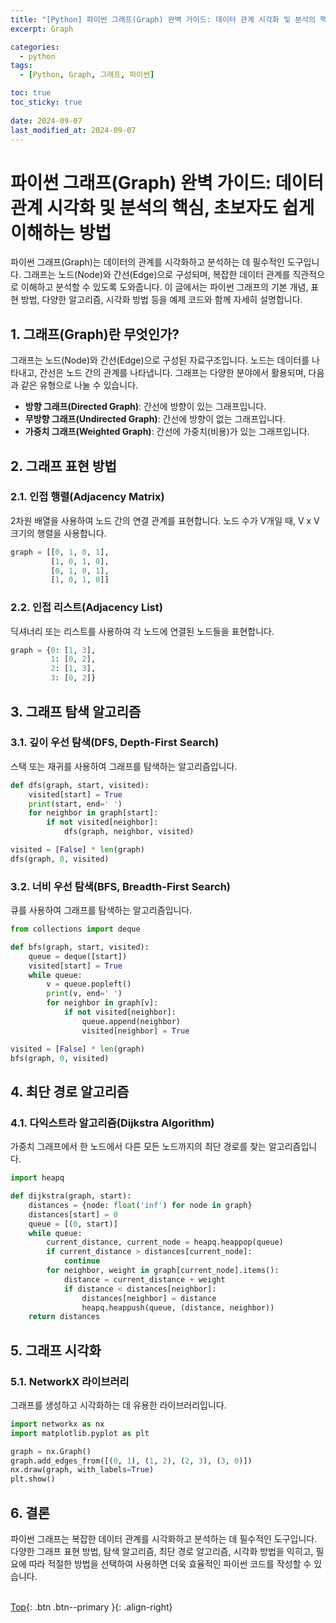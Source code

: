 ```yaml
---
title: "[Python] 파이썬 그래프(Graph) 완벽 가이드: 데이터 관계 시각화 및 분석의 핵심, 초보자도 쉽게 이해하는 방법"
excerpt: Graph

categories:
  - python
tags:
  - [Python, Graph, 그래프, 파이썬]

toc: true
toc_sticky: true
 
date: 2024-09-07
last_modified_at: 2024-09-07
---
```


# 파이썬 그래프(Graph) 완벽 가이드: 데이터 관계 시각화 및 분석의 핵심, 초보자도 쉽게 이해하는 방법

파이썬 그래프(Graph)는 데이터의 관계를 시각화하고 분석하는 데 필수적인 도구입니다. 그래프는 노드(Node)와 간선(Edge)으로 구성되며, 복잡한 데이터 관계를 직관적으로 이해하고 분석할 수 있도록 도와줍니다. 이 글에서는 파이썬 그래프의 기본 개념, 표현 방법, 다양한 알고리즘, 시각화 방법 등을 예제 코드와 함께 자세히 설명합니다.

## 1. 그래프(Graph)란 무엇인가?

그래프는 노드(Node)와 간선(Edge)으로 구성된 자료구조입니다. 노드는 데이터를 나타내고, 간선은 노드 간의 관계를 나타냅니다. 그래프는 다양한 분야에서 활용되며, 다음과 같은 유형으로 나눌 수 있습니다.

* **방향 그래프(Directed Graph)**: 간선에 방향이 있는 그래프입니다.
* **무방향 그래프(Undirected Graph)**: 간선에 방향이 없는 그래프입니다.
* **가중치 그래프(Weighted Graph)**: 간선에 가중치(비용)가 있는 그래프입니다.

## 2. 그래프 표현 방법

### 2.1. 인접 행렬(Adjacency Matrix)

2차원 배열을 사용하여 노드 간의 연결 관계를 표현합니다. 노드 수가 V개일 때, V x V 크기의 행렬을 사용합니다.

```python
graph = [[0, 1, 0, 1],
         [1, 0, 1, 0],
         [0, 1, 0, 1],
         [1, 0, 1, 0]]
```

### 2.2. 인접 리스트(Adjacency List)

딕셔너리 또는 리스트를 사용하여 각 노드에 연결된 노드들을 표현합니다.

```python
graph = {0: [1, 3],
         1: [0, 2],
         2: [1, 3],
         3: [0, 2]}
```

## 3. 그래프 탐색 알고리즘

### 3.1. 깊이 우선 탐색(DFS, Depth-First Search)

스택 또는 재귀를 사용하여 그래프를 탐색하는 알고리즘입니다.

```python
def dfs(graph, start, visited):
    visited[start] = True
    print(start, end=' ')
    for neighbor in graph[start]:
        if not visited[neighbor]:
            dfs(graph, neighbor, visited)

visited = [False] * len(graph)
dfs(graph, 0, visited)
```

### 3.2. 너비 우선 탐색(BFS, Breadth-First Search)

큐를 사용하여 그래프를 탐색하는 알고리즘입니다.

```python
from collections import deque

def bfs(graph, start, visited):
    queue = deque([start])
    visited[start] = True
    while queue:
        v = queue.popleft()
        print(v, end=' ')
        for neighbor in graph[v]:
            if not visited[neighbor]:
                queue.append(neighbor)
                visited[neighbor] = True

visited = [False] * len(graph)
bfs(graph, 0, visited)
```

## 4. 최단 경로 알고리즘

### 4.1. 다익스트라 알고리즘(Dijkstra Algorithm)

가중치 그래프에서 한 노드에서 다른 모든 노드까지의 최단 경로를 찾는 알고리즘입니다.

```python
import heapq

def dijkstra(graph, start):
    distances = {node: float('inf') for node in graph}
    distances[start] = 0
    queue = [(0, start)]
    while queue:
        current_distance, current_node = heapq.heappop(queue)
        if current_distance > distances[current_node]:
            continue
        for neighbor, weight in graph[current_node].items():
            distance = current_distance + weight
            if distance < distances[neighbor]:
                distances[neighbor] = distance
                heapq.heappush(queue, (distance, neighbor))
    return distances
```

## 5. 그래프 시각화

### 5.1. NetworkX 라이브러리

그래프를 생성하고 시각화하는 데 유용한 라이브러리입니다.

```python
import networkx as nx
import matplotlib.pyplot as plt

graph = nx.Graph()
graph.add_edges_from([(0, 1), (1, 2), (2, 3), (3, 0)])
nx.draw(graph, with_labels=True)
plt.show()
```

## 6. 결론

파이썬 그래프는 복잡한 데이터 관계를 시각화하고 분석하는 데 필수적인 도구입니다. 다양한 그래프 표현 방법, 탐색 알고리즘, 최단 경로 알고리즘, 시각화 방법을 익히고, 필요에 따라 적절한 방법을 선택하여 사용하면 더욱 효율적인 파이썬 코드를 작성할 수 있습니다.
<br><br>

[Top](#){: .btn .btn--primary }{: .align-right}